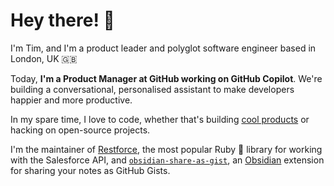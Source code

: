 # Hey there! 👋

I'm Tim, and I'm a product leader and polyglot software engineer based in London, UK 🇬🇧

Today, __I'm a Product Manager at GitHub working on GitHub Copilot__. We're building a conversational, personalised assistant to make developers happier and more productive.

In my spare time, I love to code, whether that's building [cool products](https://foreigncurrencysavings.co.uk/) or hacking on open-source projects.

I'm the maintainer of [Restforce](https://github.com/restforce/restforce), the most popular Ruby 💎 library for working with the Salesforce API, and [`obsidian-share-as-gist`](https://github.com/timrogers/obsidian-share-as-gist), an [Obsidian](https://obsidian.md/) extension for sharing your notes as GitHub Gists.
